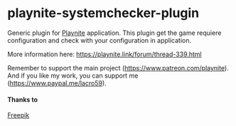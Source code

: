 # playnite-systemchecker-plugin
Generic plugin for [Playnite](https://playnite.link/) application.
This plugin get the game requiere configuration and check with your configuration in application. 

More information here: https://playnite.link/forum/thread-339.html

Remember to support the main project (https://www.patreon.com/playnite). 
And if you like my work, you can support me (https://www.paypal.me/lacro59). 

#### Thanks to
[Freepik](https://www.flaticon.com/authors/freepik)
